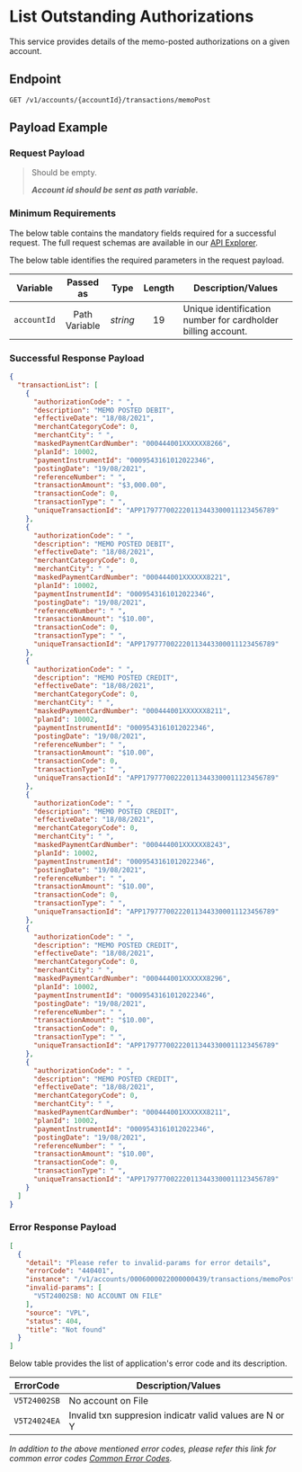 # List Outstanding Authorizations

This service provides details of the memo-posted authorizations on a given account.

## Endpoint

`GET /v1/accounts/{accountId}/transactions/memoPost`

## Payload Example

### Request Payload

>Should be empty. 
>
>***Account id should be sent as path variable.***


### Minimum Requirements

The below table contains the mandatory fields required for a successful request. The full request schemas are available in our [API Explorer](../api/?type=get&path=/v1/accounts/{accountId}/transactions/memoPost).

The below table identifies the required parameters in the request payload.

| Variable | Passed as | Type | Length | Description/Values |
| -------- | :-------: | :--: | :------------: | ------------------ |
| `accountId` | Path Variable | *string* | 19 | Unique identification number for cardholder billing account. | 

### Successful Response Payload

```json
{
  "transactionList": [
    {
      "authorizationCode": " ",
      "description": "MEMO POSTED DEBIT",
      "effectiveDate": "18/08/2021",
      "merchantCategoryCode": 0,
      "merchantCity": " ",
      "maskedPaymentCardNumber": "000444001XXXXXX8266",
      "planId": 10002,
      "paymentInstrumentId": "0009543161012022346",
      "postingDate": "19/08/2021",
      "referenceNumber": " ",
      "transactionAmount": "$3,000.00",
      "transactionCode": 0,
      "transactionType": " ",
      "uniqueTransactionId": "APP179777002220113443300011123456789"
    },
    {
      "authorizationCode": " ",
      "description": "MEMO POSTED DEBIT",
      "effectiveDate": "18/08/2021",
      "merchantCategoryCode": 0,
      "merchantCity": " ",
      "maskedPaymentCardNumber": "000444001XXXXXX8221",
      "planId": 10002,
      "paymentInstrumentId": "0009543161012022346",
      "postingDate": "19/08/2021",
      "referenceNumber": " ",
      "transactionAmount": "$10.00",
      "transactionCode": 0,
      "transactionType": " ",
      "uniqueTransactionId": "APP179777002220113443300011123456789"
    },
    {
      "authorizationCode": " ",
      "description": "MEMO POSTED CREDIT",
      "effectiveDate": "18/08/2021",
      "merchantCategoryCode": 0,
      "merchantCity": " ",
      "maskedPaymentCardNumber": "000444001XXXXXX8211",
      "planId": 10002,
      "paymentInstrumentId": "0009543161012022346",
      "postingDate": "19/08/2021",
      "referenceNumber": " ",
      "transactionAmount": "$10.00",
      "transactionCode": 0,
      "transactionType": " ",
      "uniqueTransactionId": "APP179777002220113443300011123456789"
    },
    {
      "authorizationCode": " ",
      "description": "MEMO POSTED CREDIT",
      "effectiveDate": "18/08/2021",
      "merchantCategoryCode": 0,
      "merchantCity": " ",
      "maskedPaymentCardNumber": "000444001XXXXXX8243",
      "planId": 10002,
      "paymentInstrumentId": "0009543161012022346",
      "postingDate": "19/08/2021",
      "referenceNumber": " ",
      "transactionAmount": "$10.00",
      "transactionCode": 0,
      "transactionType": " ",
      "uniqueTransactionId": "APP179777002220113443300011123456789"
    },
    {
      "authorizationCode": " ",
      "description": "MEMO POSTED CREDIT",
      "effectiveDate": "18/08/2021",
      "merchantCategoryCode": 0,
      "merchantCity": " ",
      "maskedPaymentCardNumber": "000444001XXXXXX8296",
      "planId": 10002,
      "paymentInstrumentId": "0009543161012022346",
      "postingDate": "19/08/2021",
      "referenceNumber": " ",
      "transactionAmount": "$10.00",
      "transactionCode": 0,
      "transactionType": " ",
      "uniqueTransactionId": "APP179777002220113443300011123456789"
    },
    {
      "authorizationCode": " ",
      "description": "MEMO POSTED CREDIT",
      "effectiveDate": "18/08/2021",
      "merchantCategoryCode": 0,
      "merchantCity": " ",
      "maskedPaymentCardNumber": "000444001XXXXXX8211",
      "planId": 10002,
      "paymentInstrumentId": "0009543161012022346",
      "postingDate": "19/08/2021",
      "referenceNumber": " ",
      "transactionAmount": "$10.00",
      "transactionCode": 0,
      "transactionType": " ",
      "uniqueTransactionId": "APP179777002220113443300011123456789"
    }
  ]
}
```
### Error Response Payload

```json
[
  {
    "detail": "Please refer to invalid-params for error details",
    "errorCode": "440401",
    "instance": "/v1/accounts/0006000022000000439/transactions/memoPost",
    "invalid-params": [
      "V5T24002SB: NO ACCOUNT ON FILE"
    ],
    "source": "VPL",
    "status": 404,
    "title": "Not found"
  }
]
```

Below table provides the list of application's error code and its description.

| ErrorCode |  Description/Values |
| --------  | ------------------ |
| `V5T24002SB` | No account on File |
| `V5T24024EA` | Invalid txn suppresion indicatr valid values are N or Y |

*In addition to the above mentioned error codes, please refer this link for common error codes [Common Error Codes](?path=docs/Common_Error_Code.md).*

